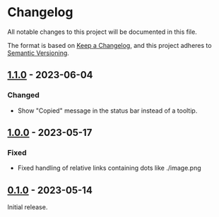 # Changelog

All notable changes to this project will be documented in this file.

The format is based on [Keep a Changelog](https://keepachangelog.com/en/1.0.0/),
and this project adheres to [Semantic Versioning](https://semver.org/spec/v2.0.0.html).

## [1.1.0] - 2023-06-04

### Changed

-   Show "Copied" message in the status bar instead of a tooltip.

## [1.0.0] - 2023-05-17

### Fixed

-   Fixed handling of relative links containing dots like ./image.png

## [0.1.0] - 2023-05-14

Initial release.

[1.1.0]: https://github.com/olivierlacan/keep-a-changelog/commits/v1.0.0...v1.1.0
[1.0.0]: https://github.com/olivierlacan/keep-a-changelog/commits/v0.0.1...v1.0.0
[0.1.0]: https://github.com/olivierlacan/keep-a-changelog/commits/v0.1.0
